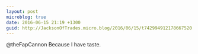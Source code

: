 ```yaml
---
layout: post
microblog: true
date: 2016-06-15 21:19 +1300
guid: http://JacksonOfTrades.micro.blog/2016/06/15/t742994912178667520.html
---
```

@theFapCannon Because I have taste.

